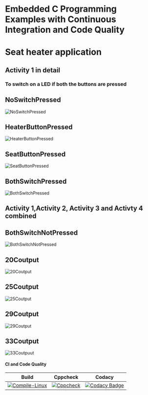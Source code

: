 # Embedded C Programming Examples with Continuous Integration and Code Quality

# Seat heater application 

## Activity 1 in detail

### To switch on a LED if both the buttons are pressed

## NoSwitchPressed

![NoSwitchPressed](https://github.com/Chandru-crypted/EmbeddedTrackActivity/blob/main/simulation/no_switch_pressed.png)

## HeaterButtonPressed

![HeaterButtonPressed](https://github.com/Chandru-crypted/EmbeddedTrackActivity/blob/main/simulation/heater_button_pressed.png)

## SeatButtonPressed

![SeatButtonPressed](https://github.com/Chandru-crypted/EmbeddedTrackActivity/blob/main/simulation/seat_button_pressed.png)

## BothSwitchPressed

![BothSwitchPressed](https://github.com/Chandru-crypted/EmbeddedTrackActivity/blob/main/simulation/both_button.png)

## Activity 1,Activity 2, Activity 3 and Activty 4 combined

## BothSwitchNotPressed 

![BothSwitchNotPressed](https://github.com/Chandru-crypted/EmbeddedTrackActivity/blob/main/simulation/0.png)

## 20Coutput

![20Coutput](https://github.com/Chandru-crypted/EmbeddedTrackActivity/blob/main/simulation/1.png)

## 25Coutput

![25Coutput](https://github.com/Chandru-crypted/EmbeddedTrackActivity/blob/main/simulation/2.png)

## 29Coutput

![29Coutput](https://github.com/Chandru-crypted/EmbeddedTrackActivity/blob/main/simulation/3.png)

## 33Coutput

![33Coutpuut](https://github.com/Chandru-crypted/EmbeddedTrackActivity/blob/main/simulation/4.png)

#### CI and Code Quality

|Build|Cppcheck|Codacy|
|:--:|:--:|:--:|
|[![Compile-Linux](https://github.com/Chandru-crypted/EmbeddedTrackActivity/actions/workflows/Build.yml/badge.svg)](https://github.com/Chandru-crypted/EmbeddedTrackActivity/actions/workflows/Build.yml)|[![Cppcheck](https://github.com/Chandru-crypted/EmbeddedTrackActivity/actions/workflows/CodeQuality.yml/badge.svg)](https://github.com/Chandru-crypted/EmbeddedTrackActivity/actions/workflows/CodeQuality.yml)|[![Codacy Badge](https://app.codacy.com/project/badge/Grade/ac7d58972d294864b253af89670f63be)](https://www.codacy.com/gh/Chandru-crypted/EmbeddedTrackActivity/dashboard?utm_source=github.com&amp;utm_medium=referral&amp;utm_content=Chandru-crypted/EmbeddedTrackActivity&amp;utm_campaign=Badge_Grade)|


